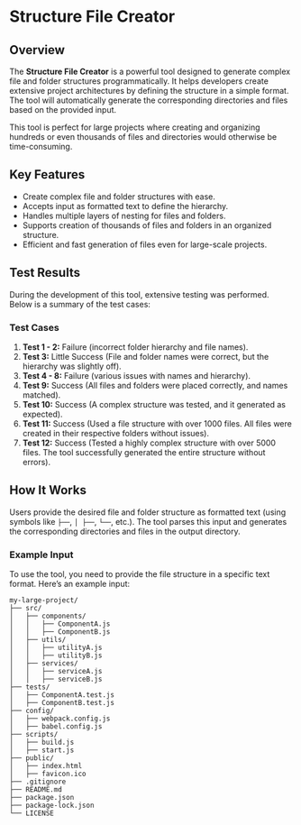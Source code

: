 # Structure File Creator

## Overview

The **Structure File Creator** is a powerful tool designed to generate complex file and folder structures programmatically. It helps developers create extensive project architectures by defining the structure in a simple format. The tool will automatically generate the corresponding directories and files based on the provided input.

This tool is perfect for large projects where creating and organizing hundreds or even thousands of files and directories would otherwise be time-consuming.

## Key Features

- Create complex file and folder structures with ease.
- Accepts input as formatted text to define the hierarchy.
- Handles multiple layers of nesting for files and folders.
- Supports creation of thousands of files and folders in an organized structure.
- Efficient and fast generation of files even for large-scale projects.

## Test Results

During the development of this tool, extensive testing was performed. Below is a summary of the test cases:

### Test Cases

1. **Test 1 - 2:** Failure (incorrect folder hierarchy and file names).
2. **Test 3:** Little Success (File and folder names were correct, but the hierarchy was slightly off).
3. **Test 4 - 8:** Failure (various issues with names and hierarchy).
4. **Test 9:** Success (All files and folders were placed correctly, and names matched).
5. **Test 10:** Success (A complex structure was tested, and it generated as expected).
6. **Test 11:** Success (Used a file structure with over 1000 files. All files were created in their respective folders without issues).
7. **Test 12:** Success (Tested a highly complex structure with over 5000 files. The tool successfully generated the entire structure without errors).

## How It Works

Users provide the desired file and folder structure as formatted text (using symbols like `├──`, `│ ├──`, `└──`, etc.). The tool parses this input and generates the corresponding directories and files in the output directory.

### Example Input

To use the tool, you need to provide the file structure in a specific text format. Here’s an example input:

```plaintext
my-large-project/
├── src/
│   ├── components/
│   │   ├── ComponentA.js
│   │   ├── ComponentB.js
│   ├── utils/
│   │   ├── utilityA.js
│   │   ├── utilityB.js
│   ├── services/
│   │   ├── serviceA.js
│   │   ├── serviceB.js
├── tests/
│   ├── ComponentA.test.js
│   ├── ComponentB.test.js
├── config/
│   ├── webpack.config.js
│   ├── babel.config.js
├── scripts/
│   ├── build.js
│   ├── start.js
├── public/
│   ├── index.html
│   ├── favicon.ico
├── .gitignore
├── README.md
├── package.json
├── package-lock.json
└── LICENSE
